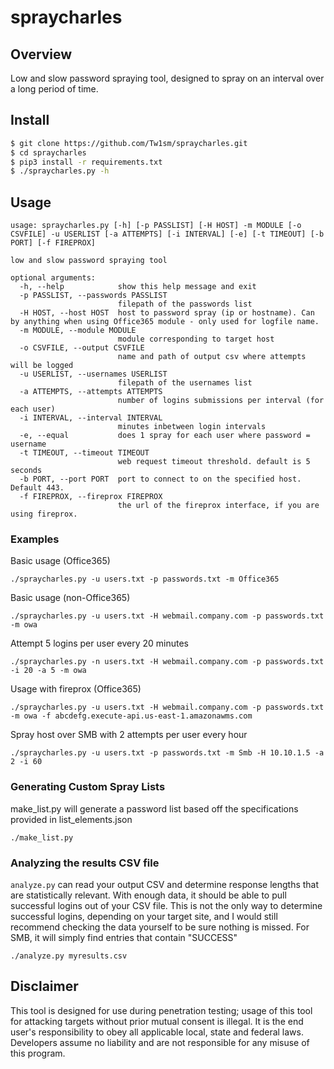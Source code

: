 spraycharles
======
## Overview ##
Low and slow password spraying tool, designed to spray on an interval over a long period of time.

## Install ##
```bash
$ git clone https://github.com/Tw1sm/spraycharles.git
$ cd spraycharles
$ pip3 install -r requirements.txt
$ ./spraycharles.py -h
```

## Usage ##
```
usage: spraycharles.py [-h] [-p PASSLIST] [-H HOST] -m MODULE [-o CSVFILE] -u USERLIST [-a ATTEMPTS] [-i INTERVAL] [-e] [-t TIMEOUT] [-b PORT] [-f FIREPROX]

low and slow password spraying tool

optional arguments:
  -h, --help            show this help message and exit
  -p PASSLIST, --passwords PASSLIST
                        filepath of the passwords list
  -H HOST, --host HOST  host to password spray (ip or hostname). Can by anything when using Office365 module - only used for logfile name.
  -m MODULE, --module MODULE
                        module corresponding to target host
  -o CSVFILE, --output CSVFILE
                        name and path of output csv where attempts will be logged
  -u USERLIST, --usernames USERLIST
                        filepath of the usernames list
  -a ATTEMPTS, --attempts ATTEMPTS
                        number of logins submissions per interval (for each user)
  -i INTERVAL, --interval INTERVAL
                        minutes inbetween login intervals
  -e, --equal           does 1 spray for each user where password = username
  -t TIMEOUT, --timeout TIMEOUT
                        web request timeout threshold. default is 5 seconds
  -b PORT, --port PORT  port to connect to on the specified host. Default 443.
  -f FIREPROX, --fireprox FIREPROX
                        the url of the fireprox interface, if you are using fireprox.
```
### Examples ###
Basic usage (Office365)
```
./spraycharles.py -u users.txt -p passwords.txt -m Office365
```
Basic usage (non-Office365)
```
./spraycharles.py -u users.txt -H webmail.company.com -p passwords.txt -m owa
```
Attempt 5 logins per user every 20 minutes
```
./spraycharles.py -n users.txt -H webmail.company.com -p passwords.txt -i 20 -a 5 -m owa
```
Usage with fireprox (Office365)
```
./spraycharles.py -u users.txt -H webmail.company.com -p passwords.txt -m owa -f abcdefg.execute-api.us-east-1.amazonawms.com
```
Spray host over SMB with 2 attempts per user every hour
```
./spraycharles.py -u users.txt -p passwords.txt -m Smb -H 10.10.1.5 -a 2 -i 60
```

### Generating Custom Spray Lists ###
make_list.py will generate a password list based off the specifications provided in list_elements.json
```
./make_list.py
```

### Analyzing the results CSV file ###
`analyze.py` can read your output CSV and determine response lengths that are statistically relevant. With enough data, it should be able to pull successful logins out of your CSV file. This is not the only way to determine successful logins, depending on your target site, and I would still recommend checking the data yourself to be sure nothing is missed. For SMB, it will simply find entries that contain "SUCCESS"
```
./analyze.py myresults.csv
```


## Disclaimer ##
This tool is designed for use during penetration testing; usage of this tool for attacking targets without prior mutual consent is illegal. It is the end user's responsibility to obey all applicable local, state and federal laws. Developers assume no liability and are not responsible for any misuse of this program.
